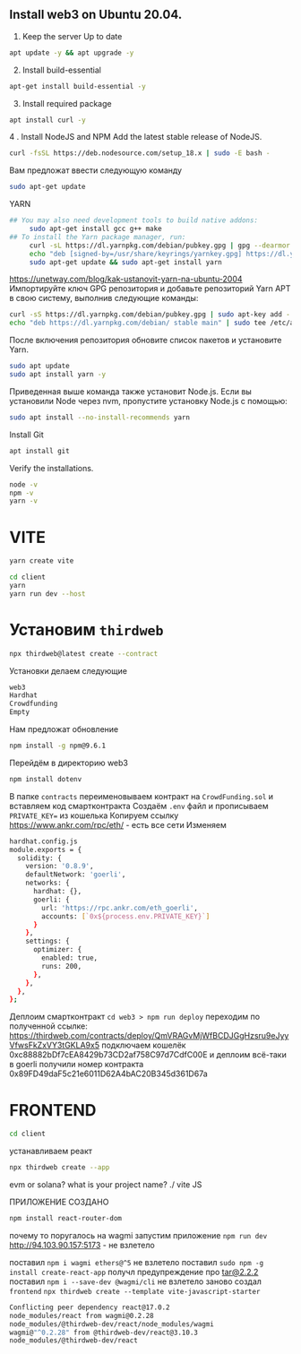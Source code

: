 ## Install web3 on Ubuntu 20.04.
1. Keep the server Up to date
```bash
apt update -y && apt upgrade -y
```
2. Install build-essential
```bash
apt-get install build-essential -y
```
3. Install required package
```bash
apt install curl -y
```
4 . Install NodeJS and NPM
Add the latest stable release of NodeJS.
```bash
curl -fsSL https://deb.nodesource.com/setup_18.x | sudo -E bash -
```
Вам предложат ввести следующую команду
```bash
sudo apt-get update
```
YARN 
```bash
## You may also need development tools to build native addons:
     sudo apt-get install gcc g++ make
## To install the Yarn package manager, run:
     curl -sL https://dl.yarnpkg.com/debian/pubkey.gpg | gpg --dearmor | sudo tee /usr/share/keyrings/yarnkey.gpg >/dev/null
     echo "deb [signed-by=/usr/share/keyrings/yarnkey.gpg] https://dl.yarnpkg.com/debian stable main" | sudo tee /etc/apt/sources.list.d/yarn.list
     sudo apt-get update && sudo apt-get install yarn
```
https://unetway.com/blog/kak-ustanovit-yarn-na-ubuntu-2004
Импортируйте ключ GPG репозитория и добавьте репозиторий Yarn APT в свою систему, выполнив следующие команды:
```bash
curl -sS https://dl.yarnpkg.com/debian/pubkey.gpg | sudo apt-key add -
echo "deb https://dl.yarnpkg.com/debian/ stable main" | sudo tee /etc/apt/sources.list.d/yarn.list
```
После включения репозитория обновите список пакетов и установите Yarn.
```bash
sudo apt update
sudo apt install yarn -y
```
Приведенная выше команда также установит Node.js. Если вы установили Node через nvm, пропустите установку Node.js с помощью:
```bash
sudo apt install --no-install-recommends yarn
```
Install Git
```bash
apt install git
```
Verify the installations.
```bash
node -v
npm -v
yarn -v
```
# VITE
```bash
yarn create vite
```
```bash
cd client
yarn
yarn run dev --host
```
# Установим `thirdweb`
```bash
npx thirdweb@latest create --contract
```
Установки делаем следующие
```bash
web3
Hardhat
Crowdfunding
Empty
```
Нам предложат обновление
```bash
npm install -g npm@9.6.1
```
Перейдём в директорию web3
```bash
npm install dotenv
```
В папке `contracts` переименовываем контракт на `CrowdFunding.sol` и вставляем код смартконтракта
Создаём `.env` файл и прописываем `PRIVATE_KEY=` из кошелька
Копируем ссылку
https://www.ankr.com/rpc/eth/ - есть все сети
Изменяем 
```bash
hardhat.config.js
module.exports = {
  solidity: {
    version: '0.8.9',
    defaultNetwork: 'goerli',
    networks: {
      hardhat: {},
      goerli: {
        url: 'https://rpc.ankr.com/eth_goerli',
        accounts: [`0x${process.env.PRIVATE_KEY}`]
      }
    },
    settings: {
      optimizer: {
        enabled: true,
        runs: 200,
      },
    },
  },
};
```
Деплоим смартконтракт
`cd web3 > npm run deploy`
переходим по полученной ссылке: https://thirdweb.com/contracts/deploy/QmVRAGvMjWfBCDJGgHzsru9eJyyVfwsFkZxVY3tGKLA9x5
подключаем кошелёк 0xc88882bDf7cEA8429b73CD2af758C97d7CdfC00E
и деплоим всё-таки в goerli
получили номер контракта 0x89FD49daF5c21e6011D62A4bAC20B345d361D67a

# FRONTEND
```bash
cd client
```
устанавливаем реакт
```bash
npx thirdweb create --app
```
evm or solana?
what is your project name? ./
                          vite
                          JS

ПРИЛОЖЕНИЕ СОЗДАНО
```bash
npm install react-router-dom
```
почему то поругалось на wagmi
запустим приложение `npm run dev`
http://94.103.90.157:5173 - не взлетело

поставил    `npm i wagmi ethers@^5`       не взлетело
поставил    `sudo npm -g install create-react-app`     получл предупреждение про tar@2.2.2
поставил    `npm i --save-dev @wagmi/cli`  не взлетело
заново создал `frontend`      `npx thirdweb create --template vite-javascript-starter`
```bash
Conflicting peer dependency react@17.0.2
node_modules/react from wagmi@0.2.28
node_modules/@thirdweb-dev/react/node_modules/wagmi
wagmi@"^0.2.28" from @thirdweb-dev/react@3.10.3
node_modules/@thirdweb-dev/react
```
